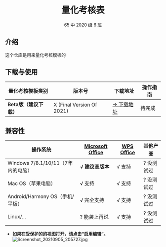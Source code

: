<div align="center">

# 量化考核表

65 中 2020 级 6 班

</div>

## 介绍
这个仓库是用来量化考核模板的

## 下载与使用
| 量化考核模板类别 | 版本号         | 下载地址                                                                                                                                             | 操作指南 |
|----------|-------------|--------------------------------------------------------------------------------------------------------------------------------------------------|---------|
|  **Beta版（建议下载）**       | X (Final Version Of 2021)       | [→ 下载地址](https://liubanlaobanzhang-my.sharepoint.com/:f:/g/personal/laobanzhang_liubanlaobanzhang_onmicrosoft_com/EvWdeYFuobRKnz4fFNAP82kB8Q0JzjPjFiOiqZNiLDG7XA?e=fARQcW)                                                                                   | 待完成     |

## 兼容性
| 操作系统                              | [Microsoft Office](https://office.com)        | [WPS Office](https://www.wps.cn)                          | 其他产品 |
|-----------------------------------|-------------------------|-------------------------------------|------------|
| Windows 7/8.1/10/11（7年内的电脑） |  **√ 建议高版本**   | √ 支持 | ? 没测试过     |
| Mac OS（苹果电脑）                      | √ 支持                    | √ 支持 | ? 没测试过     |
| Android/Harmony OS（手机/平板）         | √ 完全支持                  |  √ 支持  | ? 没测试过     |
| Linux/…                           | ? 能装上再说                 | √ 支持  | ? 没测试过     |


- **如果在受保护的的视图打开，请点击“启用编辑”。** 
![](https://images.gitee.com/uploads/images/2021/0905/205810_1c5292e9_9090532.jpeg "Screenshot_20210905_205727.jpg")